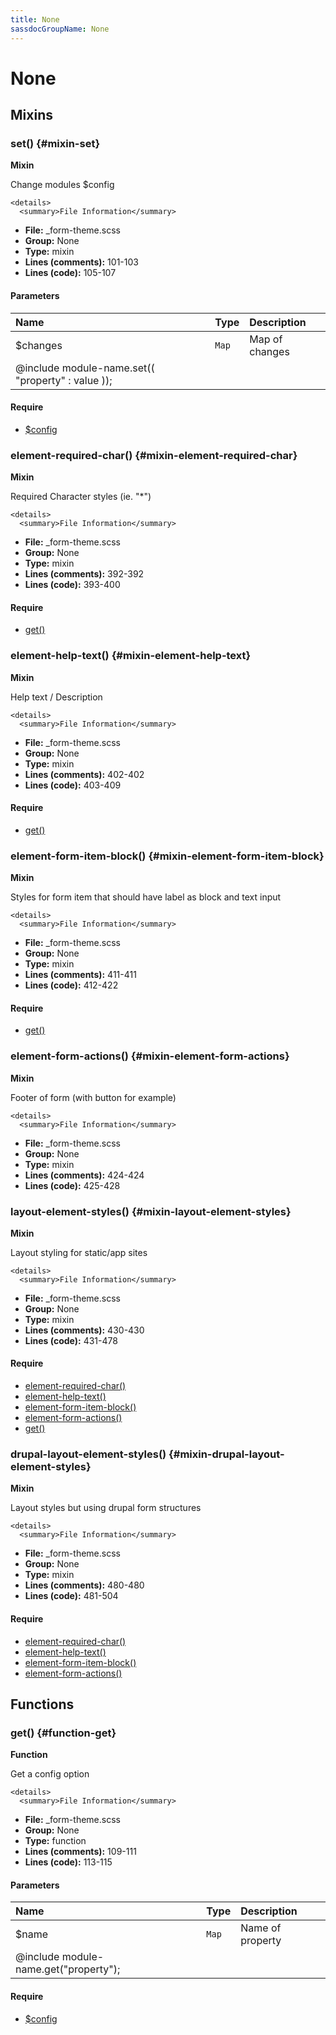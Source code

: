 ```yaml
---
title: None
sassdocGroupName: None
---
```



# None





## Mixins




<div class="sassdoc-item-header">

###  set() {#mixin-set}

  <div class="sassdoc-item-header__labels">
    <span class="tag tag--primary"><strong>Mixin</strong></span>
  </div>

</div>

  

Change modules $config
    
    

    <details>
      <summary>File Information</summary>
- **File:** _form-theme.scss
- **Group:** None
- **Type:** mixin
- **Lines (comments):** 101-103
- **Lines (code):** 105-107
    </details>
    

#### Parameters


|Name|Type|Description|
|:--|:--|:--|
|$changes|`Map`|Map of changes
  @include module-name.set(( "property" : value ));|

    

#### Require

- [$config](/sass/components/accordion/#variable-config)
  


<div class="sassdoc-item-header">

###  element-required-char() {#mixin-element-required-char}

  <div class="sassdoc-item-header__labels">
    <span class="tag tag--primary"><strong>Mixin</strong></span>
  </div>

</div>

  

Required Character styles (ie. "*")
    
    

    <details>
      <summary>File Information</summary>
- **File:** _form-theme.scss
- **Group:** None
- **Type:** mixin
- **Lines (comments):** 392-392
- **Lines (code):** 393-400
    </details>
    

#### Require

- [get()](/sass/components/accordion/#function-get)
  


<div class="sassdoc-item-header">

###  element-help-text() {#mixin-element-help-text}

  <div class="sassdoc-item-header__labels">
    <span class="tag tag--primary"><strong>Mixin</strong></span>
  </div>

</div>

  

Help text / Description
    
    

    <details>
      <summary>File Information</summary>
- **File:** _form-theme.scss
- **Group:** None
- **Type:** mixin
- **Lines (comments):** 402-402
- **Lines (code):** 403-409
    </details>
    

#### Require

- [get()](/sass/components/accordion/#function-get)
  


<div class="sassdoc-item-header">

###  element-form-item-block() {#mixin-element-form-item-block}

  <div class="sassdoc-item-header__labels">
    <span class="tag tag--primary"><strong>Mixin</strong></span>
  </div>

</div>

  

Styles for form item that should have label as block and text input
    
    

    <details>
      <summary>File Information</summary>
- **File:** _form-theme.scss
- **Group:** None
- **Type:** mixin
- **Lines (comments):** 411-411
- **Lines (code):** 412-422
    </details>
    

#### Require

- [get()](/sass/components/accordion/#function-get)
  


<div class="sassdoc-item-header">

###  element-form-actions() {#mixin-element-form-actions}

  <div class="sassdoc-item-header__labels">
    <span class="tag tag--primary"><strong>Mixin</strong></span>
  </div>

</div>

  

Footer of form (with button for example)
    
    

    <details>
      <summary>File Information</summary>
- **File:** _form-theme.scss
- **Group:** None
- **Type:** mixin
- **Lines (comments):** 424-424
- **Lines (code):** 425-428
    </details>
    


<div class="sassdoc-item-header">

###  layout-element-styles() {#mixin-layout-element-styles}

  <div class="sassdoc-item-header__labels">
    <span class="tag tag--primary"><strong>Mixin</strong></span>
  </div>

</div>

  

Layout styling for static/app sites
    
    

    <details>
      <summary>File Information</summary>
- **File:** _form-theme.scss
- **Group:** None
- **Type:** mixin
- **Lines (comments):** 430-430
- **Lines (code):** 431-478
    </details>
    

#### Require

- [element-required-char()](/sass/components/None/#mixin-element-required-char)
- [element-help-text()](/sass/components/None/#mixin-element-help-text)
- [element-form-item-block()](/sass/components/None/#mixin-element-form-item-block)
- [element-form-actions()](/sass/components/None/#mixin-element-form-actions)
- [get()](/sass/components/accordion/#function-get)
  


<div class="sassdoc-item-header">

###  drupal-layout-element-styles() {#mixin-drupal-layout-element-styles}

  <div class="sassdoc-item-header__labels">
    <span class="tag tag--primary"><strong>Mixin</strong></span>
  </div>

</div>

  

Layout styles but using drupal form structures
    
    

    <details>
      <summary>File Information</summary>
- **File:** _form-theme.scss
- **Group:** None
- **Type:** mixin
- **Lines (comments):** 480-480
- **Lines (code):** 481-504
    </details>
    

#### Require

- [element-required-char()](/sass/components/None/#mixin-element-required-char)
- [element-help-text()](/sass/components/None/#mixin-element-help-text)
- [element-form-item-block()](/sass/components/None/#mixin-element-form-item-block)
- [element-form-actions()](/sass/components/None/#mixin-element-form-actions)
  
  

## Functions




<div class="sassdoc-item-header">

###  get() {#function-get}

  <div class="sassdoc-item-header__labels">
    <span class="tag tag--primary"><strong>Function</strong></span>
  </div>

</div>

  

Get a config option
    
    

    <details>
      <summary>File Information</summary>
- **File:** _form-theme.scss
- **Group:** None
- **Type:** function
- **Lines (comments):** 109-111
- **Lines (code):** 113-115
    </details>
    

#### Parameters


|Name|Type|Description|
|:--|:--|:--|
|$name|`Map`|Name of property
  @include module-name.get("property");|

    

#### Require

- [$config](/sass/components/accordion/#variable-config)
  
  
  